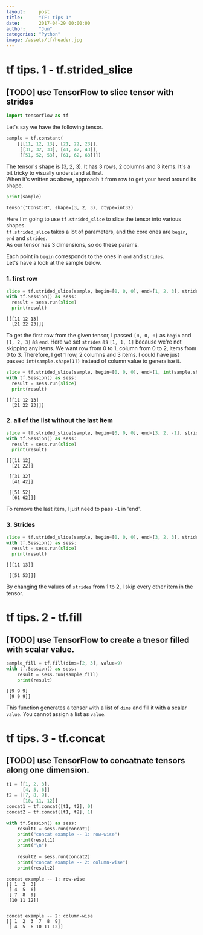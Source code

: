 ```yaml
---
layout:     post
title:      "TF: tips 1"
date:       2017-04-29 00:00:00
author:     "Jun"
categories: "Python"
image: /assets/tf/header.jpg
---
```



# tf tips. 1 - tf.strided_slice

## [TODO] use TensorFlow to slice tensor with strides


```python
import tensorflow as tf
```

Let's say we have the following tensor.


```python
sample = tf.constant(
    [[[11, 12, 13], [21, 22, 23]],
     [[31, 32, 33], [41, 42, 43]],
     [[51, 52, 53], [61, 62, 63]]])
```

The tensor's shape is (3, 2, 3). It has 3 rows, 2 columns and 3 items. It's a bit tricky to visually understand at first.   
When it's written as above, approach it from row to get your head around its shape.


```python
print(sample)
```

    Tensor("Const:0", shape=(3, 2, 3), dtype=int32)



Here I'm going to use `tf.strided_slice` to slice the tensor into various shapes.  
`tf.strided_slice` takes a lot of parameters, and the core ones are `begin`, `end` and `strides`.  
As our tensor has 3 dimensions, so do these params.

Each point in `begin` corresponds to the ones in `end` and `strides`.  
Let's have a look at the sample below.

### 1. first row


```python
slice = tf.strided_slice(sample, begin=[0, 0, 0], end=[1, 2, 3], strides=[1, 1, 1])
with tf.Session() as sess:
  result = sess.run(slice)
  print(result)
```

    [[[11 12 13]
      [21 22 23]]]


To get the first row from the given tensor, I passed `[0, 0, 0]` as `begin` and `[1, 2, 3]` as `end`. Here we set `strides` as `[1, 1, 1]` because we're not skipping any items. We want row from 0 to 1, column from 0 to 2, items from 0 to 3. Therefore, I get 1 row, 2 columns and 3 items. I could have just passed `int(sample.shape[1])` instead of column value to generalise it.


```python
slice = tf.strided_slice(sample, begin=[0, 0, 0], end=[1, int(sample.shape[1]), int(sample.shape[2])], strides=[1, 1, 1])
with tf.Session() as sess:
  result = sess.run(slice)
  print(result)
```

    [[[11 12 13]
      [21 22 23]]]


### 2. all of the list without the last item


```python
slice = tf.strided_slice(sample, begin=[0, 0, 0], end=[3, 2, -1], strides=[1, 1, 1])
with tf.Session() as sess:
  result = sess.run(slice)
  print(result)
```

    [[[11 12]
      [21 22]]
    
     [[31 32]
      [41 42]]
    
     [[51 52]
      [61 62]]]


To remove the last item, I just need to pass `-1` in 'end'.

### 3. Strides


```python
slice = tf.strided_slice(sample, begin=[0, 0, 0], end=[3, 2, 3], strides=[2, 2, 2])
with tf.Session() as sess:
  result = sess.run(slice)
  print(result)
```

    [[[11 13]]
    
     [[51 53]]]


By changing the values of `strides` from 1 to 2, I skip every other item in the tensor.

# tf tips. 2 - tf.fill

## [TODO] use TensorFlow to create a tnesor filled with scalar value.


```python
sample_fill = tf.fill(dims=[2, 3], value=9)
with tf.Session() as sess:
    result = sess.run(sample_fill)
    print(result)
```

    [[9 9 9]
     [9 9 9]]


This function generates a tensor with a list of `dims` and fill it with a scalar `value`. You cannot assign a list as `value`.

# tf tips. 3 - tf.concat

## [TODO] use TensorFlow to concatnate tensors along one dimension.


```python
t1 = [[1, 2, 3], 
      [4, 5, 6]]
t2 = [[7, 8, 9], 
      [10, 11, 12]]
concat1 = tf.concat([t1, t2], 0)
concat2 = tf.concat([t1, t2], 1)

with tf.Session() as sess:
    result1 = sess.run(concat1)
    print("concat example -- 1: row-wise")
    print(result1)
    print("\n")
    
    result2 = sess.run(concat2)
    print("concat example -- 2: column-wise")
    print(result2)
```

    concat example -- 1: row-wise
    [[ 1  2  3]
     [ 4  5  6]
     [ 7  8  9]
     [10 11 12]]
    
    
    concat example -- 2: column-wise
    [[ 1  2  3  7  8  9]
     [ 4  5  6 10 11 12]]

